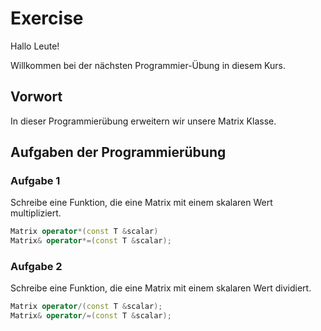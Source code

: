 # Exercise

Hallo Leute!

Willkommen bei der nächsten Programmier-Übung in diesem Kurs.

## Vorwort

In dieser Programmierübung erweitern wir unsere Matrix Klasse.

## Aufgaben der Programmierübung

### Aufgabe 1

Schreibe eine Funktion, die eine Matrix mit einem skalaren Wert multipliziert.

```cpp
Matrix operator*(const T &scalar)
Matrix& operator*=(const T &scalar);
```

### Aufgabe 2

Schreibe eine Funktion, die eine Matrix mit einem skalaren Wert dividiert.

```cpp
Matrix operator/(const T &scalar);
Matrix& operator/=(const T &scalar);
```
